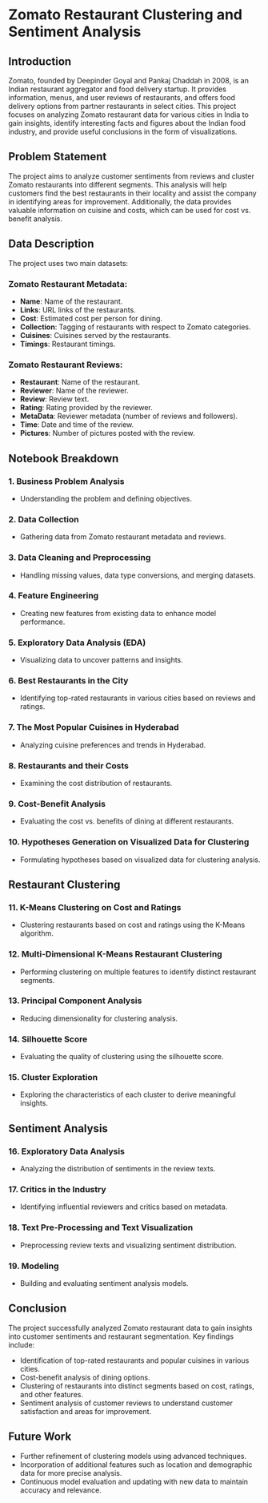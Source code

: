 # Zomato Restaurant Clustering and Sentiment Analysis

## Introduction
Zomato, founded by Deepinder Goyal and Pankaj Chaddah in 2008, is an Indian restaurant aggregator and food delivery startup. It provides information, menus, and user reviews of restaurants, and offers food delivery options from partner restaurants in select cities. This project focuses on analyzing Zomato restaurant data for various cities in India to gain insights, identify interesting facts and figures about the Indian food industry, and provide useful conclusions in the form of visualizations.

## Problem Statement
The project aims to analyze customer sentiments from reviews and cluster Zomato restaurants into different segments. This analysis will help customers find the best restaurants in their locality and assist the company in identifying areas for improvement. Additionally, the data provides valuable information on cuisine and costs, which can be used for cost vs. benefit analysis.

## Data Description
The project uses two main datasets:

### Zomato Restaurant Metadata:
- **Name**: Name of the restaurant.
- **Links**: URL links of the restaurants.
- **Cost**: Estimated cost per person for dining.
- **Collection**: Tagging of restaurants with respect to Zomato categories.
- **Cuisines**: Cuisines served by the restaurants.
- **Timings**: Restaurant timings.

### Zomato Restaurant Reviews:
- **Restaurant**: Name of the restaurant.
- **Reviewer**: Name of the reviewer.
- **Review**: Review text.
- **Rating**: Rating provided by the reviewer.
- **MetaData**: Reviewer metadata (number of reviews and followers).
- **Time**: Date and time of the review.
- **Pictures**: Number of pictures posted with the review.

## Notebook Breakdown

### 1. Business Problem Analysis
- Understanding the problem and defining objectives.

### 2. Data Collection
- Gathering data from Zomato restaurant metadata and reviews.

### 3. Data Cleaning and Preprocessing
- Handling missing values, data type conversions, and merging datasets.

### 4. Feature Engineering
- Creating new features from existing data to enhance model performance.

### 5. Exploratory Data Analysis (EDA)
- Visualizing data to uncover patterns and insights.

### 6. Best Restaurants in the City
- Identifying top-rated restaurants in various cities based on reviews and ratings.

### 7. The Most Popular Cuisines in Hyderabad
- Analyzing cuisine preferences and trends in Hyderabad.

### 8. Restaurants and their Costs
- Examining the cost distribution of restaurants.

### 9. Cost-Benefit Analysis
- Evaluating the cost vs. benefits of dining at different restaurants.

### 10. Hypotheses Generation on Visualized Data for Clustering
- Formulating hypotheses based on visualized data for clustering analysis.

## Restaurant Clustering

### 11. K-Means Clustering on Cost and Ratings
- Clustering restaurants based on cost and ratings using the K-Means algorithm.

### 12. Multi-Dimensional K-Means Restaurant Clustering
- Performing clustering on multiple features to identify distinct restaurant segments.

### 13. Principal Component Analysis
- Reducing dimensionality for clustering analysis.

### 14. Silhouette Score
- Evaluating the quality of clustering using the silhouette score.

### 15. Cluster Exploration
- Exploring the characteristics of each cluster to derive meaningful insights.

## Sentiment Analysis

### 16. Exploratory Data Analysis
- Analyzing the distribution of sentiments in the review texts.

### 17. Critics in the Industry
- Identifying influential reviewers and critics based on metadata.

### 18. Text Pre-Processing and Text Visualization
- Preprocessing review texts and visualizing sentiment distribution.

### 19. Modeling
- Building and evaluating sentiment analysis models.

## Conclusion
The project successfully analyzed Zomato restaurant data to gain insights into customer sentiments and restaurant segmentation. Key findings include:
- Identification of top-rated restaurants and popular cuisines in various cities.
- Cost-benefit analysis of dining options.
- Clustering of restaurants into distinct segments based on cost, ratings, and other features.
- Sentiment analysis of customer reviews to understand customer satisfaction and areas for improvement.

## Future Work
- Further refinement of clustering models using advanced techniques.
- Incorporation of additional features such as location and demographic data for more precise analysis.
- Continuous model evaluation and updating with new data to maintain accuracy and relevance.
